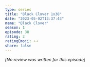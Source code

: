 ```yaml
---
type: series
title: "Black Clover 1x38"
date: "2023-05-02T13:37:43"
name: "Black Clover"
season: 1
episode: 38
rating: 2
ratingEmoji: ⭐️⭐️
share: false
---
```


*[No review was written for this episode]*
